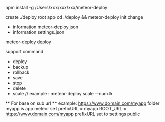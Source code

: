 npm install -g /Users/xxx/xxx/xxx/meteor-deploy

create ./deploy  root app 
cd ./deploy && meteor-deploy init
change 
  - information meteor-deploy.json
  - information settings.json

meteor-deploy deploy 

support command
  - deploy
  - backup
  - rollback
  - save
  - stop
  - delete
  - scale // example : meteor-deploy scale  --num 5

  ** For base on sub url **
  example: https://www.domain.com/myapp
  folder myapp is app meteor
  set prefixURL = myapp
  ROOT_URL = https://www.domain.com/myapp
  prefixURL set to  settings public





